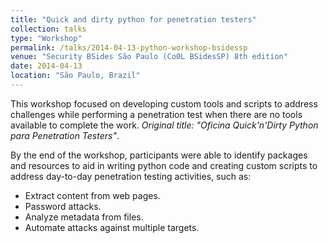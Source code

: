 ```yaml
---
title: "Quick and dirty python for penetration testers"
collection: talks
type: "Workshop"
permalink: /talks/2014-04-13-python-workshop-bsidessp
venue: "Security BSides São Paulo (Co0L BSidesSP) 8th edition"
date: 2014-04-13
location: "São Paulo, Brazil"
---
```

This workshop focused on developing custom tools and scripts to address challenges while performing a penetration test when there are no tools available to complete the work. <i>Original title: "Oficina Quick'n'Dirty Python para Penetration Testers"</i>.   

By the end of the workshop, participants were able to identify packages and resources to aid in writing python code and creating custom scripts to address day-to-day penetration testing activities, such as:
* Extract content from web pages.
* Password attacks.
* Analyze metadata from files.
* Automate attacks against multiple targets.
